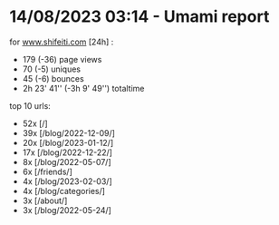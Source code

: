 # 14/08/2023 03:14 - Umami report
for www.shifeiti.com [24h] :

 - 179 (-36) page views
 - 70 (-5) uniques
 - 45 (-6) bounces
 - 2h 23' 41'' (-3h 9' 49'') totaltime


top 10 urls:
 - 52x [/]
 - 39x [/blog/2022-12-09/]
 - 20x [/blog/2023-01-12/]
 - 17x [/blog/2022-12-22/]
 - 8x [/blog/2022-05-07/]
 - 6x [/friends/]
 - 4x [/blog/2023-02-03/]
 - 4x [/blog/categories/]
 - 3x [/about/]
 - 3x [/blog/2022-05-24/]


